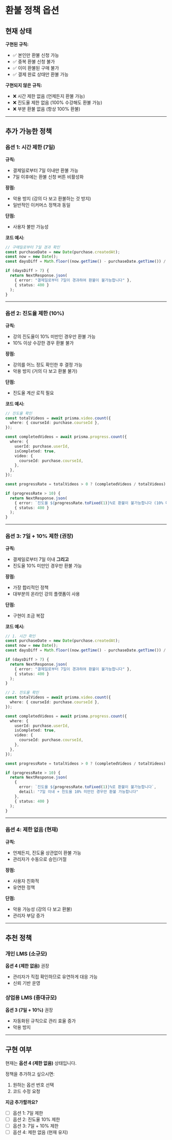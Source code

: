 # 환불 정책 옵션

## 현재 상태

**구현된 규칙:**
- ✅ 본인만 환불 신청 가능
- ✅ 중복 환불 신청 불가
- ✅ 이미 환불된 구매 불가
- ✅ 결제 완료 상태만 환불 가능

**구현되지 않은 규칙:**
- ❌ 시간 제한 없음 (언제든지 환불 가능)
- ❌ 진도율 제한 없음 (100% 수강해도 환불 가능)
- ❌ 부분 환불 없음 (항상 100% 환불)

---

## 추가 가능한 정책

### 옵션 1: 시간 제한 (7일)

**규칙:**
- 결제일로부터 7일 이내만 환불 가능
- 7일 이후에는 환불 신청 버튼 비활성화

**장점:**
- 악용 방지 (강의 다 보고 환불하는 것 방지)
- 일반적인 이커머스 정책과 동일

**단점:**
- 사용자 불만 가능성

**코드 예시:**
```typescript
// 구매일로부터 7일 경과 확인
const purchaseDate = new Date(purchase.createdAt);
const now = new Date();
const daysDiff = Math.floor((now.getTime() - purchaseDate.getTime()) / (1000 * 60 * 60 * 24));

if (daysDiff > 7) {
  return NextResponse.json(
    { error: "결제일로부터 7일이 경과하여 환불이 불가능합니다" },
    { status: 400 }
  );
}
```

---

### 옵션 2: 진도율 제한 (10%)

**규칙:**
- 강의 진도율이 10% 미만인 경우만 환불 가능
- 10% 이상 수강한 경우 환불 불가

**장점:**
- 강의를 어느 정도 확인한 후 결정 가능
- 악용 방지 (거의 다 보고 환불 불가)

**단점:**
- 진도율 계산 로직 필요

**코드 예시:**
```typescript
// 진도율 확인
const totalVideos = await prisma.video.count({
  where: { courseId: purchase.courseId },
});

const completedVideos = await prisma.progress.count({
  where: {
    userId: purchase.userId,
    isCompleted: true,
    video: {
      courseId: purchase.courseId,
    },
  },
});

const progressRate = totalVideos > 0 ? (completedVideos / totalVideos) * 100 : 0;

if (progressRate > 10) {
  return NextResponse.json(
    { error: `진도율 ${progressRate.toFixed(1)}%로 환불이 불가능합니다 (10% 미만만 가능)` },
    { status: 400 }
  );
}
```

---

### 옵션 3: 7일 + 10% 제한 (권장)

**규칙:**
- 결제일로부터 7일 이내 **그리고**
- 진도율 10% 미만인 경우만 환불 가능

**장점:**
- 가장 합리적인 정책
- 대부분의 온라인 강의 플랫폼이 사용

**단점:**
- 구현이 조금 복잡

**코드 예시:**
```typescript
// 1. 시간 확인
const purchaseDate = new Date(purchase.createdAt);
const now = new Date();
const daysDiff = Math.floor((now.getTime() - purchaseDate.getTime()) / (1000 * 60 * 60 * 24));

if (daysDiff > 7) {
  return NextResponse.json(
    { error: "결제일로부터 7일이 경과하여 환불이 불가능합니다" },
    { status: 400 }
  );
}

// 2. 진도율 확인
const totalVideos = await prisma.video.count({
  where: { courseId: purchase.courseId },
});

const completedVideos = await prisma.progress.count({
  where: {
    userId: purchase.userId,
    isCompleted: true,
    video: {
      courseId: purchase.courseId,
    },
  },
});

const progressRate = totalVideos > 0 ? (completedVideos / totalVideos) * 100 : 0;

if (progressRate > 10) {
  return NextResponse.json(
    {
      error: `진도율 ${progressRate.toFixed(1)}%로 환불이 불가능합니다`,
      detail: "7일 이내 + 진도율 10% 미만인 경우만 환불 가능합니다"
    },
    { status: 400 }
  );
}
```

---

### 옵션 4: 제한 없음 (현재)

**규칙:**
- 언제든지, 진도율 상관없이 환불 가능
- 관리자가 수동으로 승인/거절

**장점:**
- 사용자 친화적
- 유연한 정책

**단점:**
- 악용 가능성 (강의 다 보고 환불)
- 관리자 부담 증가

---

## 추천 정책

### 개인 LMS (소규모)
**옵션 4 (제한 없음)** 권장
- 관리자가 직접 확인하므로 유연하게 대응 가능
- 신뢰 기반 운영

### 상업용 LMS (중대규모)
**옵션 3 (7일 + 10%)** 권장
- 자동화된 규칙으로 관리 효율 증가
- 악용 방지

---

## 구현 여부

현재는 **옵션 4 (제한 없음)** 상태입니다.

정책을 추가하고 싶으시면:
1. 원하는 옵션 번호 선택
2. 코드 수정 요청

**지금 추가할까요?**
- [ ] 옵션 1: 7일 제한
- [ ] 옵션 2: 진도율 10% 제한
- [ ] 옵션 3: 7일 + 10% 제한
- [ ] 옵션 4: 제한 없음 (현재 유지)

